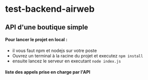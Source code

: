 # test-backend-airweb

## API d'une boutique simple

#### Pour lancer le projet en local : 
- il vous faut npm et nodejs sur votre poste
- Ouvrez un terminal à la racine du projet et executez ```npm install```
- ensuite lancez le serveur en executant ```node index.js```

#### liste des appels prise en charge par l'API
